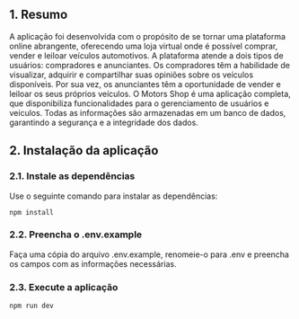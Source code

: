 

## 1. Resumo

A aplicação foi desenvolvida com o propósito de se tornar uma plataforma online abrangente, oferecendo uma loja virtual onde é possível comprar, vender e leiloar veículos automotivos. A plataforma atende a dois tipos de usuários: compradores e anunciantes. Os compradores têm a habilidade de visualizar, adquirir e compartilhar suas opiniões sobre os veículos disponíveis. Por sua vez, os anunciantes têm a oportunidade de vender e leiloar os seus próprios veículos.
O Motors Shop é uma aplicação completa, que disponibiliza funcionalidades para o gerenciamento de usuários e veículos. Todas as informações são armazenadas em um banco de dados, garantindo a segurança e a integridade dos dados.

## 2. Instalação da aplicação

### 2.1. Instale as dependências

Use o seguinte comando para instalar as dependências:

```shell
npm install
```

### 2.2. Preencha o .env.example

Faça uma cópia do arquivo .env.example, renomeie-o para .env e preencha os campos com as informações necessárias.

### 2.3. Execute a aplicação

```shell
npm run dev
```
